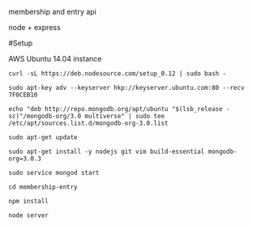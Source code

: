 membership and entry api

node + express


#Setup

AWS Ubuntu 14.04 instance

`curl -sL https://deb.nodesource.com/setup_0.12 | sudo bash -`

`sudo apt-key adv --keyserver hkp://keyserver.ubuntu.com:80 --recv 7F0CEB10`

`echo "deb http://repo.mongodb.org/apt/ubuntu "$(lsb_release -sc)"/mongodb-org/3.0 multiverse" | sudo tee /etc/apt/sources.list.d/mongodb-org-3.0.list`

`sudo apt-get update`

`sudo apt-get install -y nodejs git vim build-essential mongodb-org=3.0.3`

`sudo service mongod start`

`cd membership-entry`

`npm install`

`node server`
